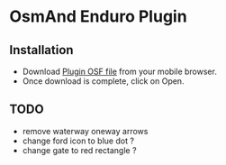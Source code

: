 # OsmAnd Enduro Plugin

## Installation

- Download [Plugin OSF file](https://github.com/cmoffroad/osmand-plugin-enduro/raw/master/build/cmoffroad-enduro-latest.osf) from your mobile browser.
- Once download is complete, click on Open.

## TODO
- remove waterway oneway arrows
- change ford icon to blue dot ?
- change gate to red rectangle ?
